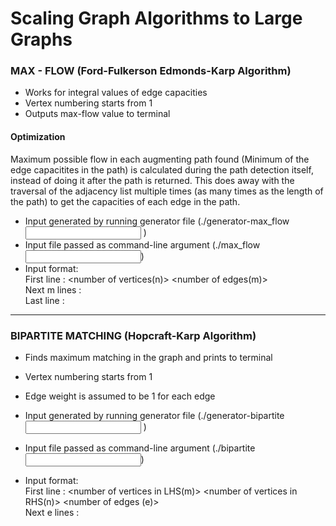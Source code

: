 # Scaling Graph Algorithms to Large Graphs

### MAX - FLOW (Ford-Fulkerson Edmonds-Karp Algorithm)

* Works for integral values of edge capacities
* Vertex numbering starts from 1
* Outputs max-flow value to terminal

#### Optimization
Maximum possible flow in each augmenting path found (Minimum of the edge capacitites in the path) is calculated during the path detection itself, instead of doing it after the path is returned. This does away with the traversal of the adjacency list multiple times (as many times as the length of the path) to get the capacities of each edge in the path.

* Input generated by running generator file	(./generator-max_flow <input filename> <number of vertices> <number of egdes>)
* Input file passed as command-line argument	(./max_flow <input filename>)
* Input format:  <br>
  First line : <number of vertices(n)>	<number of edges(m)> <br>
  Next m lines : <edge from>	<edge to>	<edge capacitiy>  <br>
  Last line : <source vertex>	<sink vertex>


-------------------------------------------------------------------------------------------------------

### BIPARTITE MATCHING (Hopcraft-Karp Algorithm)


* Finds maximum matching in the graph and prints to terminal 
* Vertex numbering starts from 1
* Edge weight is assumed to be 1 for each edge

* Input generated by running generator file	(./generator-bipartite <input filename> <number of LHS vertices> <number of RHS vertices> <number of egdes>)
* Input file passed as command-line argument (./bipartite <input file name>)
* Input format:  <br>
  First line : <number of vertices in LHS(m)>	<number of vertices in RHS(n)>	<number of edges (e)>  <br>
  Next e lines : <edge from>	<edge to>

